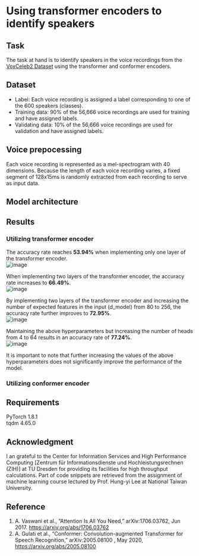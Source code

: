 # Using transformer encoders to identify speakers

## Task
The task at hand is to identify speakers in the voice recordings from the [VoxCeleb2 Dataset](https://www.robots.ox.ac.uk/~vgg/data/voxceleb/vox2.html) using the transformer and conformer encoders.

## Dataset
- Label: Each voice recording is assigned a label corresponding to one of the 600 speakers (classes).
- Training data: 90% of the 56,666 voice recordings are used for training and have assigned labels.
- Validating data: 10% of the 56,666 voice recordings are used for validation and have assigned labels.
<!--- Testing data: There are 4,000 voice recordings without labels for testing.-->

## Voice prepocessing
Each voice recording is represented as a mel-spectrogram with 40 dimensions. Because the length of each voice recording varies, a fixed segment of 128x15ms is randomly extracted from each recording to serve as input data.

## Model architecture

## Results
### Utilizing transformer encoder
The accuracy rate reaches **53.94%** when implementing only one layer of the transformer encoder.  
![image](https://github.com/Wen-ChuangChou/Speaker-identification/blob/main/doc/fig/acc_1_transform_layer.png?raw=true)

When implementing two layers of the transformer encoder, the accuracy rate increases to **66.49%**.  
![image](https://github.com/Wen-ChuangChou/Speaker-identification/blob/main/doc/fig/acc_2_transform_layers.png?raw=true)

By implementing two layers of the transformer encoder and increasing the number of expected features in the input (d_model) from 80 to 256, the accuracy rate further improves to **72.95%**.  
![image](https://github.com/Wen-ChuangChou/Speaker-identification/blob/main/doc/fig/acc_2_transform_layers_increase_d_model.png?raw=true)

Maintaining the above hyperparameters but increasing the number of heads from 4 to 64 results in an accuracy rate of **77.24%**.  
![image](https://github.com/Wen-ChuangChou/Speaker-identification/blob/main/doc/fig/acc_2_transform_layers_increase_d_model_increase_head.png?raw=true)

It is important to note that further increasing the values of the above hyperparameters does not significantly improve the performance of the model.

### Utilizing conformer encoder

## Requirements
PyTorch 1.8.1  
tqdm 4.65.0

## Acknowledgment
I an grateful to the Center for Information Services and High Performance Computing [Zentrum für Informationsdienste und Hochleistungsrechnen (ZIH)] at TU Dresden for providing its facilities for high throughput calculations. Part of code snippets are retrieved from the assignment of machine learning course lectured by Prof. Hung-yi Lee at National Taiwan University.

## Reference
1. A. Vaswani et al., “Attention Is All You Need,” arXiv:1706.03762, Jun 2017. https://arxiv.org/abs/1706.03762
2. A. Gulati et al., “Conformer: Convolution-augmented Transformer for Speech Recognition,” arXiv:2005.08100 , May 2020, https://arxiv.org/abs/2005.08100

‌
